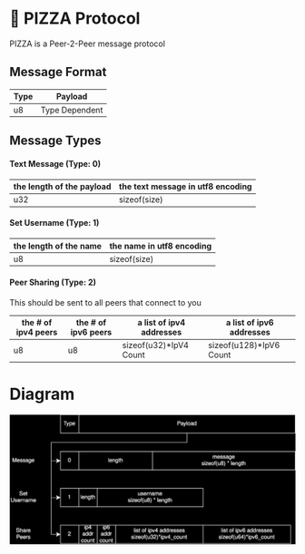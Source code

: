 # 🍕 PIZZA Protocol

PIZZA is a Peer-2-Peer message protocol

## Message Format

| Type | Payload        |
| ---  | ---            |
| u8   | Type Dependent |

## Message Types

#### Text Message (**Type: 0**)

| the length of the payload | the text message in utf8 encoding |
| ---                       | ---                               |
| u32                       | sizeof(size)                      |

#### Set Username (**Type: 1**)

| the length of the name | the name in utf8 encoding |
| ---                    | ---                       |
| u8                     | sizeof(size)              |

#### Peer Sharing (**Type: 2**)

This should be sent to all peers that connect to you

| the # of ipv4 peers | the # of ipv6 peers | a list of ipv4 addresses | a list of ipv6 addresses |
| ---                 | ---                 | ---                      | ---                      |
| u8                  | u8                  | sizeof(u32)*IpV4 Count   | sizeof(u128)*IpV6 Count  |


# Diagram

![diagram](./pizza-protocol.drawio.svg)
